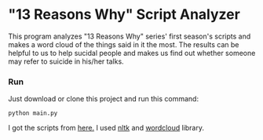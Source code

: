 # "13 Reasons Why" Script Analyzer
This program analyzes "13 Reasons Why" series' first season's scripts and makes a word cloud of the things said in it the most. The results can be helpful to us to help sucidal people and makes us find out whether someone may refer to suicide in his/her talks.

### Run
Just download or clone this project and run this command:
```
python main.py
```
I got the scripts from [here.](https://www.springfieldspringfield.co.uk/view_episode_scripts.php?tv-show=13-reasons-why-2017&episode=s01e01)
I used [nltk](https://www.nltk.org/) and [wordcloud](https://github.com/amueller/word_cloud) library.
